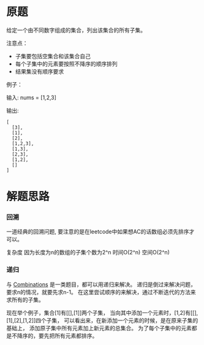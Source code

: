 # 原题
给定一个由不同数字组成的集合，列出该集合的所有子集。

注意点：

  - 子集要包括空集合和该集合自己
  - 每个子集中的元素要按照不降序的顺序排列
  - 结果集没有顺序要求

例子：

输入: nums = [1,2,3]

输出:

```
[
  [3],
  [1],
  [2],
  [1,2,3],
  [1,3],
  [2,3],
  [1,2],
  []
]
```
# 解题思路
### 回溯
一道经典的回溯问题, 要注意的是在leetcode中如果想AC的话数组必须先排序才可以。

复杂度
因为长度为n的数组的子集个数为2^n
时间O(2^n) 空间O(2^n)

### 递归
与 [Combinations](https://leetcode.com/problems/combinations/description/) 是一类题目，都可以用递归来解决。
递归是倒过来解决问题，要求n的情况，就要先求n-1。
在这里尝试顺序的来解决，通过不断迭代的方法来求所有的子集。

现在举个例子，集合[1]有[[],[1]]两个子集，
当向其中添加一个元素时，[1,2]有[[],[1],[2],[1,2]]四个子集，
可以看出来，在新添加一个元素的时候，是在原来子集的基础上，
添加原子集中所有元素加上新元素的总集合。
为了每个子集中的元素都是不降序的，要先把所有元素都排序。
